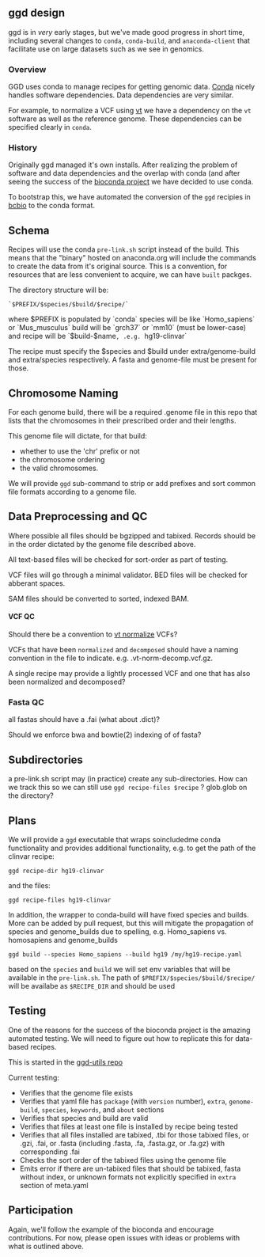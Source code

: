 ## ggd design

ggd is in *very* early stages, but we've made good progress in short time, including
several changes to `conda`, `conda-build`, and `anaconda-client` that facilitate use
on large datasets such as we see in genomics.

### Overview

GGD uses conda to manage recipes for getting genomic data. [Conda](http://conda.pydata.org/docs/)
nicely handles software dependencies. Data dependencies are very similar.

For example, to normalize a VCF using [vt](https://github.com/atks/vt) we have a
dependency on the `vt` software as well as the reference genome. These dependencies
can be specified clearly in `conda`.

### History

Originally ggd managed it's own installs. After realizing the problem of software and data dependencies
and the overlap with conda (and after seeing the success of the [bioconda project](https://bioconda.github.io/)
we have decided to use conda.

To bootstrap this, we have automated the conversion of the `ggd` recipies in [bcbio](https://github.com/chapmanb/cloudbiolinux/tree/master/ggd-recipes) to the conda format.

## Schema

Recipes will use the conda `pre-link.sh` script instead of the build. This means that the "binary" hosted on anaconda.org will
include the commands to create the data from it's original source. This is a convention, for resources that are less convenient to
acquire, we can have `built` packges.

The directory structure will be:

	`$PREFIX/$species/$build/$recipe/`

where $PREFIX is populated by `conda` species will be like `Homo_sapiens` or `Mus_musculus`
build will be `grch37` or `mm10` (must be lower-case) and recipe will be `$build-$name`, .e.g.
`hg19-clinvar`

The recipe must specify the $species and $build under extra/genome-build and extra/species respectively.
A fasta and genome-file must be present for those.

## Chromosome Naming

For each genome build, there will be a required .genome file in this repo that lists
that the chromosomes in their prescribed order and their lengths.

This genome file will dictate, for that build:
+ whether to use the 'chr' prefix or not
+ the chromosome ordering
+ the valid chromosomes.

We will provide `ggd` sub-command to strip or add prefixes and sort common file formats according to a genome file.

## Data Preprocessing and QC

Where possible all files should be bgzipped and tabixed. 
Records should be in the order dictated by the genome file described above.

All text-based files will be checked for sort-order as part of testing.

VCF files will go through a minimal validator. BED files will be checked for abberant spaces.

SAM files should be converted to sorted, indexed BAM.

#### VCF QC

Should there be a convention to [vt normalize](https://github.com/atks/vt) VCFs?

VCFs that have been `normalized` and `decomposed` should have a naming convention in the file
to indicate. e.g. .vt-norm-decomp.vcf.gz.

A single recipe may provide a lightly processed VCF and one that has also been normalized and decomposed?

### Fasta QC

all fastas should have a .fai (what about .dict)?

Should we enforce bwa and bowtie(2) indexing of of fasta?

## Subdirectories

a pre-link.sh script may (in practice) create any sub-directories. How can we
track this so we can still use `ggd recipe-files $recipe` ? glob.glob on the directory?

## Plans

We will provide a `ggd` executable that wraps soincludedme conda functionality and provides
additional functionality, e.g. to get the path of the clinvar recipe:

```
ggd recipe-dir hg19-clinvar
```
and the files:
```
ggd recipe-files hg19-clinvar
```

In addition, the wrapper to conda-build will have fixed species and builds. More can be added by pull
request, but this will mitigate the propagation of species and genome_builds due to spelling, e.g.
Homo_sapiens vs. homosapiens and genome_builds

```
ggd build --species Homo_sapiens --build hg19 /my/hg19-recipe.yaml
```

based on the `species` and `build` we will set env variables that will be available in the `pre-link.sh`.
The path of `$PREFIX/$species/$build/$recipe/` will be availabe as `$RECIPE_DIR` and should be used


## Testing

One of the reasons for the success of the bioconda project is the amazing automated testing. We will
need to figure out how to replicate this for data-based recipes.

This is started in the [ggd-utils repo](https://github.com/gogetdata/ggd-utils/)

Current testing:
+ Verifies that the genome file exists
+ Verifies that yaml file has `package` (with `version` number), `extra`, `genome-build`, `species`, `keywords`, and `about` sections
+ Verifies that species and build are valid
+ Verifies that files at least one file is installed by recipe being tested
+ Verifies that all files installed are tabixed, .tbi for those tabixed files, or .gzi, .fai, or .fasta (including .fasta, .fa, .fasta.gz, or .fa.gz) with corresponding .fai
+ Checks the sort order of the tabixed files using the genome file
+ Emits error if there are un-tabixed files that should be tabixed, fasta without index, or unknown formats not explicitly specified in `extra` section of meta.yaml


## Participation

Again, we'll follow the example of the bioconda and encourage contributions. For now, please open
issues with ideas or problems with what is outlined above.
